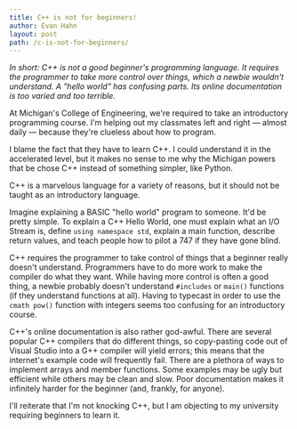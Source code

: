 ```yaml
---
title: C++ is not for beginners!
author: Evan Hahn
layout: post
path: /c-is-not-for-beginners/
---
```


_In short: C++ is not a good beginner's programming language. It requires the programmer to take more control over things, which a newbie wouldn't understand. A "hello world" has confusing parts. Its online documentation is too varied and too terrible._

At Michigan's College of Engineering, we're required to take an introductory programming course. I'm helping out my classmates left and right — almost daily — because they're clueless about how to program.

I blame the fact that they have to learn C++. I could understand it in the accelerated level, but it makes no sense to me why the Michigan powers that be chose C++ instead of something simpler, like Python.

C++ is a marvelous language for a variety of reasons, but it should not be taught as an introductory language.

Imagine explaining a BASIC "hello world" program to someone. It'd be pretty simple. To explain a C++ Hello World, one must explain what an I/O Stream is, define `using namespace std`, explain a main function, describe return values, and teach people how to pilot a 747 if they have gone blind.

C++ requires the programmer to take control of things that a beginner really doesn't understand. Programmers have to do more work to make the compiler do what they want. While having more control is often a good thing, a newbie probably doesn't understand `#includes` or `main()` functions (if they understand functions at all). Having to typecast in order to use the `cmath pow()` function with integers seems too confusing for an introductory course.

C++'s online documentation is also rather god-awful. There are several popular C++ compilers that do different things, so copy-pasting code out of Visual Studio into a G++ compiler will yield errors; this means that the internet's example code will frequently fail. There are a plethora of ways to implement arrays and member functions. Some examples may be ugly but efficient while others may be clean and slow. Poor documentation makes it infinitely harder for the beginner (and, frankly, for anyone).

I'll reiterate that I'm not knocking C++, but I am objecting to my university requiring beginners to learn it.
